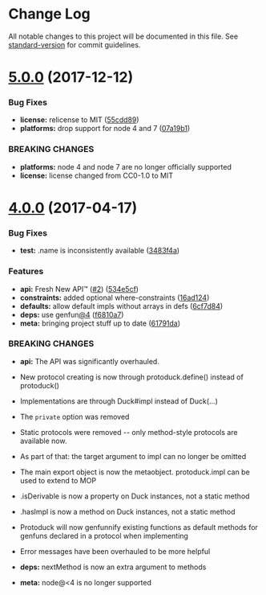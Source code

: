 # Change Log

All notable changes to this project will be documented in this file. See [standard-version](https://github.com/conventional-changelog/standard-version) for commit guidelines.

<a name="5.0.0"></a>
# [5.0.0](https://github.com/zkat/protoduck/compare/v4.0.0...v5.0.0) (2017-12-12)


### Bug Fixes

* **license:** relicense to MIT ([55cdd89](https://github.com/zkat/protoduck/commit/55cdd89))
* **platforms:** drop support for node 4 and 7 ([07a19b1](https://github.com/zkat/protoduck/commit/07a19b1))


### BREAKING CHANGES

* **platforms:** node 4 and node 7 are no longer officially supported
* **license:** license changed from CC0-1.0 to MIT



<a name="4.0.0"></a>
# [4.0.0](https://github.com/zkat/protoduck/compare/v3.3.2...v4.0.0) (2017-04-17)


### Bug Fixes

* **test:** .name is inconsistently available ([3483f4a](https://github.com/zkat/protoduck/commit/3483f4a))


### Features

* **api:** Fresh New API™ ([#2](https://github.com/zkat/protoduck/issues/2)) ([534e5cf](https://github.com/zkat/protoduck/commit/534e5cf))
* **constraints:** added optional where-constraints ([16ad124](https://github.com/zkat/protoduck/commit/16ad124))
* **defaults:** allow default impls without arrays in defs ([6cf7d84](https://github.com/zkat/protoduck/commit/6cf7d84))
* **deps:** use genfun[@4](https://github.com/4) ([f6810a7](https://github.com/zkat/protoduck/commit/f6810a7))
* **meta:** bringing project stuff up to date ([61791da](https://github.com/zkat/protoduck/commit/61791da))


### BREAKING CHANGES

* **api:** The API was significantly overhauled.

* New protocol creating is now through protoduck.define() instead of protoduck()
* Implementations are through Duck#impl instead of Duck(...)
* The `private` option was removed
* Static protocols were removed -- only method-style protocols are available now.
* As part of that: the target argument to impl can no longer be omitted
* The main export object is now the metaobject. protoduck.impl can be used to extend to MOP
* .isDerivable is now a property on Duck instances, not a static method
* .hasImpl is now a method on Duck instances, not a static method
* Protoduck will now genfunnify existing functions as default methods for genfuns declared in a protocol when implementing
* Error messages have been overhauled to be more helpful
* **deps:** nextMethod is now an extra argument to methods
* **meta:** node@<4 is no longer supported

